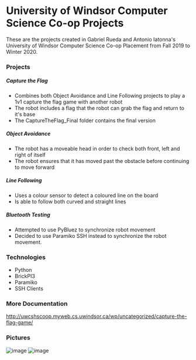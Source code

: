 # University of Windsor Computer Science Co-op Projects
These are the projects created in Gabriel Rueda and Antonio Iatonna's University of Windsor Computer Science Co-op Placement from Fall 2019 to Winter 2020. 

### Projects
##### Capture the Flag
- Combines both Object Avoidance and Line Following projects to play a 1v1 capture the flag game with another robot
- The robot includes a flag that the robot can grab the flag and return to it's base
- The CaptureTheFlag_Final folder contains the final version

##### Object Avoidance
- The robot has a moveable head in order to check both front, left and right of itself
- The robot ensures that it has moved past the obstacle before continuing to move forward

##### Line Following
- Uses a colour sensor to detect a coloured line on the board
- Is able to follow both curved and straight lines

##### Bluetooth Testing
- Attempted to use PyBluez to synchronize robot movement
- Decided to use Paramiko SSH instead to synchronize the robot movement.

### Technologies
- Python
- BrickPI3
- Paramiko
- SSH Clients

### More Documentation
http://uwcshscoop.myweb.cs.uwindsor.ca/wp/uncategorized/capture-the-flag-game/

### Pictures
![image](https://user-images.githubusercontent.com/35504507/194338429-116f02f5-402f-4c05-a08a-e773420a3ffd.png)
![image](https://user-images.githubusercontent.com/35504507/194338473-25d5ed73-6388-4c2e-86b0-e5d5c184491b.png)
